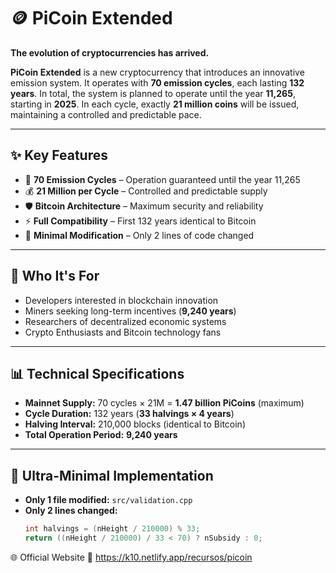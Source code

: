 # 🪙 PiCoin Extended

**The evolution of cryptocurrencies has arrived.**

**PiCoin Extended** is a new cryptocurrency that introduces an innovative emission system. It operates with **70 emission cycles**, each lasting **132 years**. In total, the system is planned to operate until the year **11,265**, starting in **2025**. In each cycle, exactly **21 million coins** will be issued, maintaining a controlled and predictable pace.

---

## ✨ Key Features

- 🔄 **70 Emission Cycles** – Operation guaranteed until the year 11,265  
- 💰 **21 Million per Cycle** – Controlled and predictable supply  
- 🛡️ **Bitcoin Architecture** – Maximum security and reliability  
- ⚡ **Full Compatibility** – First 132 years identical to Bitcoin  
- 🔧 **Minimal Modification** – Only 2 lines of code changed  

---

## 🎯 Who It's For

- Developers interested in blockchain innovation  
- Miners seeking long-term incentives (**9,240 years**)  
- Researchers of decentralized economic systems  
- Crypto Enthusiasts and Bitcoin technology fans  

---

## 📊 Technical Specifications

- **Mainnet Supply:** 70 cycles × 21M = **1.47 billion PiCoins** (maximum)  
- **Cycle Duration:** 132 years (**33 halvings × 4 years**)  
- **Halving Interval:** 210,000 blocks (identical to Bitcoin)  
- **Total Operation Period:** **9,240 years**

---

## 🔧 Ultra-Minimal Implementation

- **Only 1 file modified:** `src/validation.cpp`  
- **Only 2 lines changed:**
  ```cpp
  int halvings = (nHeight / 210000) % 33;
  return ((nHeight / 210000) / 33 < 70) ? nSubsidy : 0;


🌐 Official Website
🔗 https://k10.netlify.app/recursos/picoin

